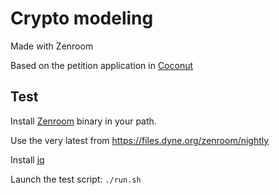 # Crypto modeling

Made with Zenroom

Based on the petition application in [Coconut](https://arxiv.org/abs/1802.07344)

## Test

Install [Zenroom](https://zenroom.org) binary in your path.

Use the very latest from https://files.dyne.org/zenroom/nightly

Install [jq](https://stedolan.github.io/jq/)

Launch the test script: `./run.sh`


